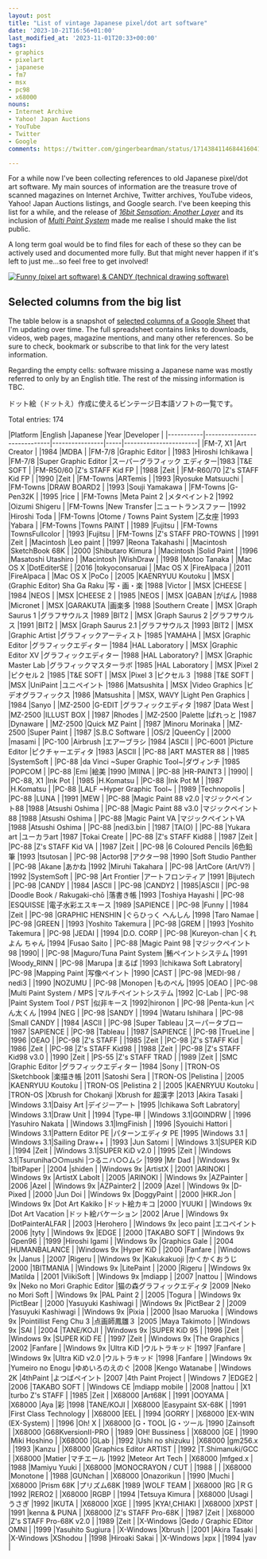 ```yaml
---
layout: post
title: "List of vintage Japanese pixel/dot art software"
date: '2023-10-21T16:56+01:00'
last_modified_at: '2023-11-01T20:33+00:00'
tags:
- graphics
- pixelart
- japanese
- fm7
- msx
- pc98
- x68000
nouns:
- Internet Archive
- Yahoo! Japan Auctions
- YouTube
- Twitter
- Google
comments: https://twitter.com/gingerbeardman/status/1714384114684416041

---
```


For a while now I've been collecting references to old Japanese pixel/dot art software. My main sources of information are the treasure trove of scanned magazines on Internet Archive, Twitter archives, YouTube videos, Yahoo! Japan Auctions listings, and Google search. I've been keeping this list for a while, and the release of [*16bit Sensation: Another Layer*](https://myanimelist.net/anime/54041/16bit_Sensation__Another_Layer) and its inclusion of [*Multi Paint System*](https://www.youtube.com/watch?v=nIdFor2WOnw) made me realise I should make the list public.

A long term goal would be to find files for each of these so they can be actively used and documented more fully. But that might never happen if it's left to just me...so feel free to get involved!

[![Funny (pixel art software) & CANDY (technical drawing software)](https://cdn.gingerbeardman.com/images/posts/list-of-vintage-japanese-pixel-dot-art-software.jpg)](https://archive.org/details/login-may-1987/LOGiN%20-%20May%201987/page/n169/mode/2up)

## Selected columns from the big list

The table below is a snapshot of [selected columns of a Google Sheet](https://docs.google.com/spreadsheets/d/17RhWfM2wXW4A-MkQdC6W-w00zHM2tbLfpzuSTD8woMs/edit#gid=0) that I'm updating over time. The full spreadsheet contains links to downloads, videos, web pages, magazine mentions, and many other references. So be sure to check, bookmark or subscribe to that link for the very latest information.

 Regarding the empty cells: software missing a Japanese name was mostly referred to only by an English title. The rest of the missing information is TBC.

ドット絵（ドットえ）作成に使えるビンテージ日本語ソフトの一覧です。

Total entries: 174

<div class="table-wrapper" markdown="block">
|Platform   |English                      |Japanese        |Year |Developer              |
|-----------|-----------------------------|----------------|-----|-----------------------|
|FM-7, X1   |Art Creator                  |                |1984 |MDBA                   |
|FM-7/8     |Graphic Editor               |                |1983 |Hiroshi Ichikawa       |
|FM-7/8     |Super Graphic Editor         |スーパーグラフィック エディター|1983 |T&E SOFT               |
|FM-R50/60  |Z's STAFF Kid FP             |                |1988 |Zeit                   |
|FM-R60/70  |Z's STAFF Kid FP             |                |1990 |Zeit                   |
|FM-Towns   |ARTemis                      |                |1993 |Ryosuke Matsuuchi      |
|FM-Towns   |DRAW BOARD2                  |                |1993 |Souji Yamakawa         |
|FM-Towns   |G-Pen32K                     |                |1995 |rice             |
|FM-Towns   |Meta Paint 2                 |メタペイント2         |1992 |Oizumi Shigeru         |
|FM-Towns   |New Transfer                 |ニュートランスファー      |1992 |Hiroshi Toda           |
|FM-Towns   |Otome / Towns Paint System   |乙女座             |1993 |Yabara            |
|FM-Towns   |Towns PAINT                  |                |1989 |Fujitsu                |
|FM-Towns   |TownsFullcolor               |                |1993 |Fujitsu                |
|FM-Towns   |Z's STAFF PRO-TOWNS          |                |1991 |Zeit                   |
|Macintosh  |Leo paint                    |                |1997 |Reona Takahashi        |
|Macintosh  |SketchBook 68K               |                |2000 |Shibutaro Kimura       |
|Macintosh  |Solid Paint                  |                |1996 |Masatoshi Utashiro     |
|Macintosh  |WishDraw                     |                |1998 |Motoo Tanaka           |
|Mac OS X   |DotEditerSE                  |                |2016 |tokyoconsaruai         |
|Mac OS X   |FireAlpaca                   |                |2011 |FireAlpaca             |
|Mac OS X   |PoCo                         |                |2005 |KAENRYUU Koutoku       |
|MSX        |(Graphic Editor) Sha Ga Raku |写・画・楽           |1988 |Victor                 |
|MSX        |CHEESE                       |                |1984 |NEOS                   |
|MSX        |CHEESE 2                     |                |1985 |NEOS                   |
|MSX        |GABAN                        |がばん             |1988 |Micronet               |
|MSX        |GARAKUTA                     |画楽多             |1988 |Southern Create        |
|MSX        |Graph Saurus 1               |グラフサウルス         |1989 |BIT2                   |
|MSX        |Graph Saurus 2               |グラフサウルス         |1991 |BIT2                   |
|MSX        |Graph Saurus 2.1             |グラフサウルス         |1993 |BIT2                   |
|MSX        |Graphic Artist               |グラフィックアーティスト    |1985 |YAMAHA                 |
|MSX        |Graphic Editor               |グラフィックエディター     |1984 |HAL Laboratory         |
|MSX        |Graphic Editor XV            |グラフィックエディター     |1988 |HAL Laboratory?        |
|MSX        |Graphic Master Lab           |グラフィックマスターラボ    |1985 |HAL Laboratory         |
|MSX        |Pixel 2                      |ピクセル２           |1985 |T&E SOFT               |
|MSX        |Pixel 3                      |ピクセル３           |1988 |T&E SOFT               |
|MSX        |UniPaint                     |ユニペイント          |1986 |Matsushita             |
|MSX        |Video Graphics               |ビデオグラフィックス      |1986 |Matsushita             |
|MSX, WAVY  |Light Pen Graphics           |                |1984 |Sanyo                  |
|MZ-2500    |G-EDIT                       |グラフィックエディタ      |1987 |Data West    |
|MZ-2500    |ILLUST BOX                   |                |1987 |Rhodes                 |
|MZ-2500    |Palette                      |ぱれっと            |1987 |Dynaware      |
|MZ-2500    |Quick MZ Paint               |                |1987 |Minoru Morinaka  |
|MZ-2500    |Super Paint                  |                |1987 |S.B.C Software         |
|OS/2       |QueenCy                      |                |2000 |masami                 |
|PC-100     |Airbrush                     |エアーブラシ          |1984 |ASCII                  |
|PC-6001    |Picture Editor               |ピクチャーエディタ       |1983 |ASCII                  |
|PC-88      |ART MASTER 88                |                |1985 |SystemSoft             |
|PC-88      |da Vinci ~Super Graphic Tool~|ダヴィンチ           |1985 |POPCOM                 |
|PC-88      |Emi                          |絵美              |1990 |MIINA                  |
|PC-88      |HR-PAINT3                    |                |1990|                       |
|PC-88, X1  |Ink Pot                      |                |1985 |H.Komatsu              |
|PC-88      |Ink Pot M                    |                |1987 |H.Komatsu              |
|PC-88      |LALF ~Hyper Graphic Tool~    |                |1989 |Technopolis            |
|PC-88      |LUNA                         |                |1991 |MEW                    |
|PC-88      |Magic Paint 88 v2.0          |マジックペイント88      |1988 |Atsushi Oshima         |
|PC-88      |Magic Paint 88 v3.0          |マジックペイント88      |1988 |Atsushi Oshima         |
|PC-88      |Magic Paint VA               |マジックペイントVA      |1988 |Atsushi Oshima         |
|PC-88      |nedi3.bin                    |                |1987 |TA(O)                  |
|PC-88      |Yukara art                   |ユーカラart         |1987 |Tokai Create           |
|PC-88      |Z's STAFF Kid88              |                |1987 |Zeit                   |
|PC-88      |Z's STAFF Kid VA             |                |1987 |Zeit                   |
|PC-98      |6 Coloured Pencils           |6色鉛筆            |1993 |tsutosan               |
|PC-98      |Actor98                      |アクター98          |1990 |Soft Studio Panther    |
|PC-98      |Akane                        |あかね             |1992 |Miruhi Takahara        |
|PC-98      |ArtCore (Art/V?)             |                |1992 |SystemSoft             |
|PC-98      |Art Frontier                 |アートフロンティア       |1991 |Bijutech      |
|PC-98      |CANDY                        |                |1984 |ASCII                  |
|PC-98      |CANDY2                       |                |1985|ASCII                  |
|PC-98      |Doodle Book / Rakugaki-chō   |落書き帳            |1993 |Toshiya Hayashi        |
|PC-98      |ESQUISSE                     |電子水彩エスキース       |1989 |SAPIENCE               |
|PC-98      |Funny                        |                |1984 |Zeit                   |
|PC-98      |GRAPHIC HENSHIN              |ぐらひっく へんしん      |1998 |Taro Namae             |
|PC-98      |GREEN                        |                |1993 |Yoshito Takemura       |
|PC-98      |GREM                         |                |1993 |Yoshito Takemura       |
|PC-98      |JEDAI                        |                |1994 |D.O. CORP              |
|PC-98      |Kureyon-chan                 |くれよん ちゃん        |1994 |Fusao Saito            |
|PC-88      |Magic Paint 98               |マジックペイント98      |1990|                       |
|PC-98      |Maguro/Tuna Paint System     |鮪ペイントシステム       |1991 |Woody_RINN             |
|PC-98      |Marupa                       |まるぱ             |1993 |Ichikawa Soft Labratory|
|PC-98      |Mapping Paint                |写像ペイント          |1990 |CAST            |
|PC-98      |MEDI-98 / nedi3              |                |1990 |NOZUMU           |
|PC-98      |Monopen                      |ものぺん            |1995 |OEAO                   |
|PC-98      |Multi Paint System / MPS     |マルチペイントシステム     |1992 |C-Lab                  |
|PC-98      |Paint System Tool / PST      |似非キース           |1992|hironon                |
|PC-98      |Penta-kun                    |ぺん太くん           |1994 |NEG                    |
|PC-98      |SANDY                        |                |1994 |Wataru Ishihara        |
|PC-98      |Small CANDY                  |                |1984 |ASCII                  |
|PC-98      |Super Tableau                |スーパータブロー        |1987 |SAPIENCE               |
|PC-98      |Tableau                      |                |1987 |SAPIENCE               |
|PC-98      |TrueLine                     |                |1996 |OEAO                   |
|PC-98      |Z's STAFF                    |                |1985 |Zeit                   |
|PC-98      |Z's STAFF Kid                |                |1986 |Zeit                   |
|PC-98      |Z's STAFF Kid98              |                |1988 |Zeit                   |
|PC-98      |Z's STAFF Kid98 v3.0         |                |1990 |Zeit                   |
|PS-55      |Z's STAFF TRAD               |                |1989 |Zeit                   |
|SMC        |Graphic Editor               |グラフィックエディター     |1984 |Sony                   |
|TRON-OS    |Sketchbook                   |楽描き帳            |2011 |Satoshi Sera           |
|TRON-OS    |Pelistina                    |                |2005 |KAENRYUU Koutoku       |
|TRON-OS    |Pelistina 2                  |                |2005 |KAENRYUU Koutoku       |
|TRON-OS    |Xbrush for Chokanji          |Xbrush for 超漢字  |2013 |Akira Tasaki           |
|Windows 3.1|Daisy Art                    |デイジーアート         |1995 |Ichikawa Soft Labratory|
|Windows 3.1|Draw Unit                    |                |1994 |Type-甲                 |
|Windows 3.1|GOINDRW                      |                |1996 |Yasuhiro Nakata        |
|Windows 3.1|ImgFinish                    |                |1996 |Syouichi Hattori       |
|Windows 3.1|Pattern Editor PE            |パターンエディタ PE     |1995 |Windows 3.1            |
|Windows 3.1|Sailing Draw++               |                |1993 |Jun Satomi             |
|Windows 3.1|SUPER KiD                    |                |1994 |Zeit                   |
|Windows 3.1|SUPER KiD v2.0               |                |1995 |Zeit                   |
|Windows 3.1|Tsuruniha○○mushi             |つるニハ○○ムシ        |1999 |Mr Dad                 |
|Windows 9x |1bitPaper                    |                |2004 |shiden                 |
|Windows 9x |ArtistX                      |                |2001 |ARINOKI                |
|Windows 9x |ArtistX Labolt               |                |2005 |ARINOKI                |
|Windows 9x |AZPainter                    |                |2006 |Azel                   |
|Windows 9x |AZPainter2                   |                |2009 |Azel                   |
|Windows 9x |D-Pixed                      |                |2000 |Jun Doi                |
|Windows 9x |DoggyPaint                   |                |2000 |HKR.Jon                |
|Windows 9x |Dot Art Kakiko               |ドット絵カキコ         |2000 |YUUKI                  |
|Windows 9x |Dot Art Vacation             |ドット絵バケーション      |2002 |Arue                   |
|Windows 9x |DotPainterALFAR              |                |2003 |Herohero               |
|Windows 9x |eco paint                    |エコペイント          |2006 |tyty                   |
|Windows 9x |EDGE                         |                |2000 |TAKABO SOFT            |
|Windows 9x |Gpen96                       |                |1999 |Hiroshi Igami          |
|Windows 9x |Graphics Gale                |                |2004 |HUMANBALANCE           |
|Windows 9x |Hyper KiD                    |                |2000 |Fanfare                |
|Windows 9x |Janus                        |                |2007 |Rigeru                    |
|Windows 9x |Kakukakuoji                  |かくかくおうじ         |2000 |1BITMANIA              |
|Windows 9x |LitePaint                    |                |2000 |Rigeru                    |
|Windows 9x |Matilda                      |                |2001 |ViikiSoft              |
|Windows 9x |mdiapp                       |                |2007 |nattou                 |
|Windows 9x |Neko no Mori Graphic Editor  |猫の森グラフィックエディタ   |2009 |Neko no Mori Soft      |
|Windows 9x |PAL Paint 2                  |                |2005 |Togura                 |
|Windows 9x |PictBear                     |                |2000 |Yasuyuki Kashiwagi     |
|Windows 9x |PictBear 2                   |                |2009 |Yasuyuki Kashiwagi     |
|Windows 9x |Pixia                        |                |2000 |Isao Maruoka           |
|Windows 9x |Pointillist Feng Chu 3       |点画師鳳雛３          |2005 |Maya Takimoto          |
|Windows 9x |SAI                          |                |2004 |TANE/KOJI              |
|Windows 9x |SUPER KiD 95                 |                |1996 |Zeit                   |
|Windows 9x |SUPER KiD FE                 |                |1997 |Zeit                   |
|Windows 9x |The Graphics                 |                |2002 |Fanfare                |
|Windows 9x |Ultra KiD                    |ウルトラキッド         |1997 |Fanfare                |
|Windows 9x |Ultra KiD v2.0               |ウルトラキッド         |1998 |Fanfare                |
|Windows 9x |Yumeiro no Enogu             |ゆめいろのえのぐ        |2008 |Kengo Watanabe         |
|Windows 2K |4thPaint                     |よつばペイント         |2007 |4th Paint Project      |
|Windows 7  |EDGE2                        |                |2006 |TAKABO SOFT            |
|Windows CE |mdiapp mobile                |                |2008 |nattou                 |
|X1         |turbo Z's STAFF              |                |1985 |Zeit                   |
|X68000     |Art68K                       |                |1991 |OOYAMA                 |
|X68000     |Aya                          |彩               |1998 |TANE/KOJI              |
|X68000     |Easypaint SX-68K             |                |1991 |First Class Technology |
|X68000     |EEL                          |                |1994 |GORRY                  |
|X68000     |EX-WIN (EX-System)           |                |1996 |Oh! X                  |
|X68000     |G・TOOL                       |G・ツール           |1990 |Zainsoft      |
|X68000     |G68KversionII-PRO            |                |1989 |OH! Bussiness          |
|X68000     |GE                           |                |1990 |Miki Hoshino           |
|X68000     |GLab                         |                |1992 |Ushi no shizuku        |
|X68000     |gm256.x                      |                |1993 |Kanzu                  |
|X68000     |Graphics Editor ARTIST       |                |1992 |T.Shimanuki/GCC        |
|X68000     |Matier                       |マチエール           |1992 |Meteor Art Tech        |
|X68000     |mfged.x                      |                |1988 |Mamiyu Yuuki           |
|X68000     |MONOCRAYON / CUT             |                |1988 |                       |
|X68000     |Monotone                     |                |1988 |GUNchan                |
|X68000     |Onazorikun                   |                |1990 |Muchi                  |
|X68000     |Prism 68K                    |プリズム68K         |1989 |WOLF TEAM              |
|X68000     |RG                           |ＲＧ              |1992 |RERO2                  |
|X68000     |RGBP                         |                |1994 |Tetsuya Kimura         |
|X68000     |Usagi                        |うさぎ             |1992 |IKUTA                  |
|X68000     |XGE                          |                |1995 |KYA!,CHIAKI            |
|X68000     |XPST                         |                |1991 |kenna & PUNA           |
|X68000     |Z's STAFF Pro-68K            |                |1987 |Zeit                   |
|X68000     |Z's STAFF Pro-68K v2.0       |                |1989 |Zeit                   |
|X-Windows  |Gedo / Graphic EDitor OMNI   |                |1999 |Yasuhito Sugiura       |
|X-Windows  |Xbrush                       |                |2001 |Akira Tasaki           |
|X-Windows  |XShodou                      |                |1998 |Hiroaki Sakai          |
|X-Windows  |xpx                          |                |1994 |yav                    |

</div>
